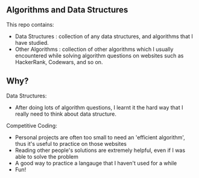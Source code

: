 ## Algorithms and Data Structures
This repo contains:
- Data Structures : collection of any data structures, and algorithms that I have studied.
- Other Algorithms : collection of other algorithms which I usually encountered while solving algorithm questions on websites such as HackerRank, Codewars, and so on.

## Why?
Data Structures:
- After doing lots of algorithm questions, I learnt it the hard way that I really need to think about data structure.

Competitive Coding:
- Personal projects are often too small to need an 'efficient algorithm', thus it's useful to practice on those websites
- Reading other people's solutions are extremely helpful, even if I was able to solve the problem
- A good way to practice a langauge that I haven't used for a while
- Fun!
